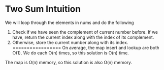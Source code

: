 Two Sum Intuition
=================
We will loop through the elements in nums and do the following
1) Check if we have seen the complement of current number before. If we have, return the current index along with the index of its complement.
2) Otherwise, store the current number along with its index.
=================
On average, the map insert and lookup are both O(1).
We do each O(n) times, so this solution is O(n) time.

The map is O(n) memory, so this solution is also O(n) memory.
